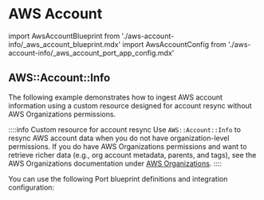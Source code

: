 # AWS Account

import AwsAccountBlueprint from './aws-account-info/_aws_account_blueprint.mdx'
import AwsAccountConfig from './aws-account-info/_aws_account_port_app_config.mdx'



## AWS::Account::Info

The following example demonstrates how to ingest AWS account information using a custom resource designed for account resync without AWS Organizations permissions.

::::info Custom resource for account resync
Use `AWS::Account::Info` to resync AWS account data when you do not have organization-level permissions. If you do have AWS Organizations permissions and want to retrieve richer data (e.g., org account metadata, parents, and tags), see the AWS Organizations documentation under [AWS Organizations](../aws-organizations/aws-organizations.md).
::::

You can use the following Port blueprint definitions and integration configuration:

<AwsAccountBlueprint/>

<AwsAccountConfig/>
